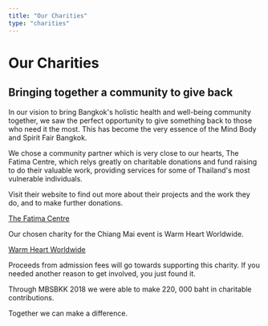 ```yaml
---
title: "Our Charities"
type: "charities"
---
```


# Our Charities

## Bringing together a community to give back

In our vision to bring Bangkok's holistic health and well-being community together, we saw the perfect opportunity to give something back to those who need it the most. This has become the very essence of the Mind Body and Spirit Fair Bangkok.

​We chose a community partner which is very close to our hearts, The Fatima Centre, which relys greatly on charitable donations and fund raising to do their valuable work, providing services for some of Thailand's most vulnerable individuals.

Visit their website to find out more about their projects and the work they do, and to make further donations.

[The Fatima Centre](https://goodshepherdbangkok.com/)

Our chosen charity for the Chiang Mai event is Warm Heart Worldwide.

[Warm Heart Worldwide](https://warmheartworldwide.org/)

Proceeds from admission fees will go towards supporting this charity. If you needed another reason to get involved, you just found it.

Through MBSBKK 2018 we were able to make 220, 000 baht in charitable contributions.

Together we can make a difference.
